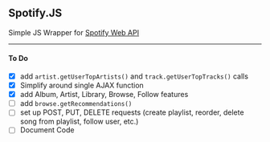 ## Spotify.JS

Simple JS Wrapper for [Spotify Web API](https://developer.spotify.com/web-api/)

* * *

#### To Do
- [x] add `artist.getUserTopArtists()` and `track.getUserTopTracks()` calls
- [x] Simplify around single AJAX function
- [x] add Album, Artist, Library, Browse, Follow features
- [ ] add `browse.getRecommendations()`
- [ ] set up POST, PUT, DELETE requests (create playlist, reorder, delete song from playlist, follow user, etc.)
- [ ] Document Code